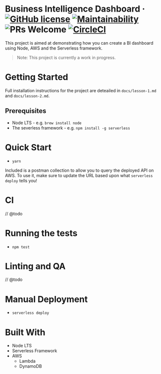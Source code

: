 # Business Intelligence Dashboard &middot; [![GitHub license](https://img.shields.io/badge/license-MIT-blue.svg)](https://github.com/ianoshorty/komodo-bi-dashboard/blob/master/LICENSE) [![Maintainability](https://api.codeclimate.com/v1/badges/7fca32b82a21195b29d6/maintainability)](https://codeclimate.com/github/ianoshorty/komodo-bi-dashboard/maintainability) ![PRs Welcome](https://img.shields.io/badge/PRs-welcome-brightgreen.svg) [![CircleCI](https://circleci.com/gh/ianoshorty/komodo-bi-dashboard.svg?style=svg)](https://circleci.com/gh/ianoshorty/komodo-bi-dashboard)

This project is aimed at demonstrating how you can create a BI dashboard using Node, AWS and the Serverless framework.

> Note: This project is currently a work in progress.

# Getting Started

Full installation instructions for the project are deteailed in `docs/lesson-1.md` and `docs/lesson-2.md`.

## Prerequisites

 - Node LTS - e.g. `brew install node`
 - The severless framework - e.g. `npm install -g serverless`

# Quick Start

 - `yarn`

Included is a postman collection to allow you to query the deployed API on AWS. To use it, make sure to update the URL based upon what `serverless deploy` tells you!

# CI

// @todo

# Running the tests

 - `npm test`

# Linting and QA

// @todo

# Manual Deployment

 - `serverless deploy`

# Built With

 - Node LTS
 - Serverless Framework
 - AWS
   - Lambda
   - DynamoDB